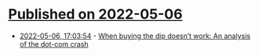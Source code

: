 # [Published on 2022-05-06](index.md)

* [2022-05-06, 17:03:54](https://news.ycombinator.com/item?id=31287464) - [When buying the dip doesn’t work: An analysis of the dot-com crash](https://endlessmetrics.substack.com/p/when-buying-the-dip-doesnt-work-an)
